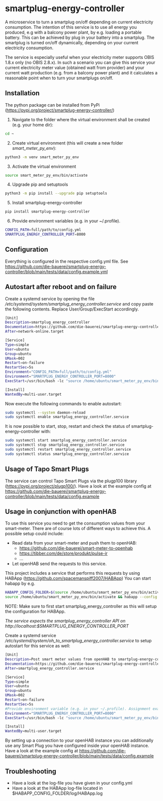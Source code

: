 # smartplug-energy-controller

A microservice to turn a smartplug on/off depending on current electricity consumption.
The intention of this service is to use all energy you produced, e.g with a balcony power plant, by e.g. loading a portable battery.
This can be achieved by plug in your battery into a smartplug. The smartplug is turned on/off dynamically, depending on your current electricity consumption. 

The service is especially useful when your electricity meter supports OBIS 1.8.x only (no OBIS 2.8.x).
In such a scenario you can give this service your current electricity meter value (obtained watt from provider) and your current watt production (e.g. from a balcony power plant) and it calculates a reasonable point when to turn your smartplugs on/off.

## Installation ##
The python package can be installed from PyPi (https://pypi.org/project/smartplug-energy-controller/)

1. Navigate to the folder where the virtual environment shall be created (e.g. your home dir):
```bash
cd ~
```
2. Create virtual environment (this will create a new folder *smart_meter_py_env*):
```bash
python3 -m venv smart_meter_py_env
```
3. Activate the virtual environment
```bash
source smart_meter_py_env/bin/activate
```
4. Upgrade pip and setuptools
```bash
python3 -m pip install --upgrade pip setuptools
```
5. Install smartplug-energy-controller
```bash
pip install smartplug-energy-controller
```
6. Provide environment variables (e.g. in your ~/.profile).
```bash
CONFIG_PATH=full/path/to/config.yml
SMARTPLUG_ENERGY_CONTROLLER_PORT=8000
```

## Configuration ##
Everything is configured in the respective config.yml file. See https://github.com/die-bauerei/smartplug-energy-controller/blob/main/tests/data/config.example.yml 

## Autostart after reboot and on failure ##
Create a systemd service by opening the file */etc/systemd/system/smartplug_energy_controller.service* and copy paste the following contents. Replace User/Group/ExecStart accordingly. 
```bash
[Unit]
Description=smartplug_energy_controller
Documentation=https://github.com/die-bauerei/smartplug-energy-controller
After=network-online.target

[Service]
Type=simple
User=ubuntu
Group=ubuntu
UMask=002
Restart=on-failure
RestartSec=5s
Environment="CONFIG_PATH=full/path/to/config.yml"
Environment="SMARTPLUG_ENERGY_CONTROLLER_PORT=8000"
ExecStart=/usr/bin/bash -lc "source /home/ubuntu/smart_meter_py_env/bin/activate && uvicorn --host 0.0.0.0 --port $SMARTPLUG_ENERGY_CONTROLLER_PORT smartplug_energy_controller.app:app > /dev/null"

[Install]
WantedBy=multi-user.target
```

Now execute the following commands to enable autostart:
```bash
sudo systemctl --system daemon-reload
sudo systemctl enable smartplug_energy_controller.service
```

It is now possible to start, stop, restart and check the status of smartplug-energy-controller with:
```bash
sudo systemctl start smartplug_energy_controller.service
sudo systemctl stop smartplug_energy_controller.service
sudo systemctl restart smartplug_energy_controller.service
sudo systemctl status smartplug_energy_controller.service
```

## Usage of Tapo Smart Plugs ##

The service can control Tapo Smart Plugs via the plugp100 library (https://pypi.org/project/plugp100/).
Have a look at the example config at https://github.com/die-bauerei/smartplug-energy-controller/blob/main/tests/data/config.example

## Usage in conjunction with openHAB ##

To use this service you need to get the consumption values from your smart-meter. There are of course lots of different ways to achieve this.
A possible setup could include:
- Read data from your smart-meter and push them to openHAB:
    - https://github.com/die-bauerei/smart-meter-to-openhab
    - https://tibber.com/de/store/produkt/pulse-ir
    - ...
- Let openHAB send the requests to this service. 

This project includes a service that performs this requests by using HABApp (https://github.com/spacemanspiff2007/HABApp)
You can start habapp by e.g.
```bash
HABAPP_CONFIG_FOLDER=$(source /home/ubuntu/smart_meter_py_env/bin/activate && pip show smartplug_energy_controller | grep Location | sed "s/Location: //")/oh_to_smartplug_energy_controller
source /home/ubuntu/smart_meter_py_env/bin/activate && habapp --config $HABAPP_CONFIG_FOLDER
```
NOTE: Make sure to first start smartplug_energy_controller as this will setup the configuration for HABApp. 

*The service expects the smartplug_energy_controller API on http://localhost:$SMARTPLUG_ENERGY_CONTROLLER_PORT*

Create a systemd service */etc/systemd/system/oh_to_smartplug_energy_controller.service* to setup autostart for this service as well:
```bash
[Unit]
Description=Post smart meter values from openHAB to smartplug-energy-controller
Documentation=https://github.com/die-bauerei/smartplug-energy-controller
After=smartplug_energy_controller.service

[Service]
Type=simple
User=ubuntu
Group=ubuntu
UMask=002
Restart=on-failure
RestartSec=5s
#Provide environment variable (e.g. in your ~/.profile). Assignment example see above
Environment="SMARTPLUG_ENERGY_CONTROLLER_PORT=8000"
ExecStart=/usr/bin/bash -lc "source /home/ubuntu/smart_meter_py_env/bin/activate && habapp -c $HABAPP_CONFIG_FOLDER"

[Install]
WantedBy=multi-user.target
```

By setting up a connection to your openHAB instance you can additionally use any Smart Plug you have configured inside your openHAB instance. 
Have a look at the example config at https://github.com/die-bauerei/smartplug-energy-controller/blob/main/tests/data/config.example 

## Troubleshooting ##

- Have a look at the log-file you have given in your config.yml
- Have a look at the HABApp log-file located in $HABAPP_CONFIG_FOLDER/log/HABApp.log